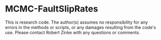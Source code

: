 # MCMC-FaultSlipRates
This is research code. The author(s) assumes no responsibility for any errors in the methods or scripts, or any damages resulting from the code's use.
Please contact Robert Zinke with any questions or comments.
